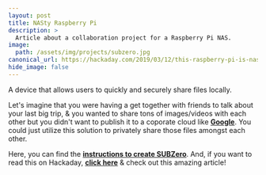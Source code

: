 ```yaml
---
layout: post
title: NASty Raspberry Pi
description: >
  Article about a collaboration project for a Raspberry Pi NAS.
image:  
  path: /assets/img/projects/subzero.jpg
canonical_url: https://hackaday.com/2019/03/12/this-raspberry-pi-is-nasty/
hide_image: false
---
```


A device that allows users to quickly and securely share files locally. 

Let's imagine that you were having a get together with friends to talk about your last big trip, & you wanted to share tons of images/videos with each other but you didn't want to publish it to a coporate cloud like [**Google**](https://en.wikipedia.org/wiki/Privacy_concerns_regarding_Google). You could just utilize this solution to privately share those files amongst each other.
 
Here, you can find the [**instructions to create SUBZero**](https://www.hackster.io/135000/subzero-a-simple-network-attached-storage-device-3f47be). And, if you want to read this on Hackaday, [**click here**](https://hackaday.com/2019/03/12/this-raspberry-pi-is-nasty/) & check out this amazing article!
